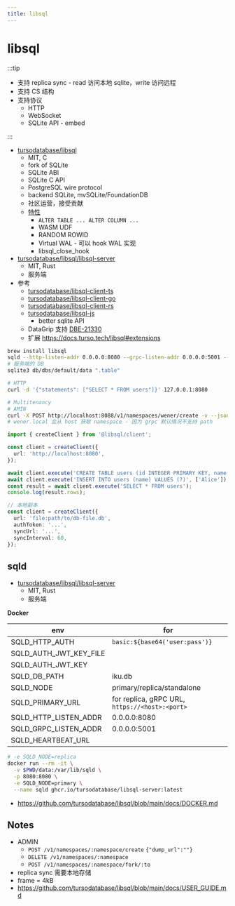```yaml
---
title: libsql
---
```


# libsql

:::tip

- 支持 replica sync - read 访问本地 sqlite，write 访问远程
- 支持 CS 结构
- 支持协议
  - HTTP
  - WebSocket
  - SQLite API - embed

:::

- [tursodatabase/libsql](https://github.com/tursodatabase/libsql)
  - MIT, C
  - fork of SQLite
  - SQLite ABI
  - SQLite C API
  - PostgreSQL wire protocol
  - backend SQLite, mvSQLite/FoundationDB
  - 社区运营，接受贡献
  - [特性](https://github.com/tursodatabase/libsql/blob/main/libsql-sqlite3/doc/libsql_extensions.md)
    - `ALTER TABLE ... ALTER COLUMN ...`
    - WASM UDF
    - RANDOM ROWID
    - Virtual WAL - 可以 hook WAL 实现
    - libsql_close_hook
- [tursodatabase/libsql/libsql-server](https://github.com/tursodatabase/libsql/tree/main/libsql-server)
  - MIT, Rust
  - 服务端
- 参考
  - [tursodatabase/libsql-client-ts](https://github.com/tursodatabase/libsql-client-ts)
  - [tursodatabase/libsql-client-go](https://github.com/tursodatabase/libsql-client-go)
  - [tursodatabase/libsql-client-rs](https://github.com/tursodatabase/libsql-client-rs)
  - [tursodatabase/libsql-js](https://github.com/tursodatabase/libsql-js)
    - better sqlite API
  - DataGrip 支持 [DBE-21330](https://youtrack.jetbrains.com/issue/DBE-21330)
  - 扩展 https://docs.turso.tech/libsql#extensions

```bash
brew install libsql
sqld --http-listen-addr 0.0.0.0:8080 --grpc-listen-addr 0.0.0.0:5001 --db-path ./db/ --admin-listen-addr 0.0.0.0:8088 --enable-namespaces
# 服务端的 DB
sqlite3 db/dbs/default/data ".table"

# HTTP
curl -d '{"statements": ["SELECT * FROM users"]}' 127.0.0.1:8080

# Multitenancy
# AMIN
curl -X POST http://localhost:8088/v1/namespaces/wener/create -v --json '{}'
# wener.local 会从 host 获取 namespace - 因为 grpc 默认情况不支持 path
```

```ts
import { createClient } from '@libsql/client';

const client = createClient({
  url: 'http://localhost:8080',
});

await client.execute('CREATE TABLE users (id INTEGER PRIMARY KEY, name TEXT)');
await client.execute('INSERT INTO users (name) VALUES (?)', ['Alice']);
const result = await client.execute('SELECT * FROM users');
console.log(result.rows);

// 本地副本
const client = createClient({
  url: 'file:path/to/db-file.db',
  authToken: '...',
  syncUrl: '...',
  syncInterval: 60,
});
```

## sqld

- [tursodatabase/libsql/libsql-server](https://github.com/tursodatabase/libsql/tree/main/libsql-server)
  - MIT, Rust
  - 服务端

**Docker**

| env                    | for                                            |
| ---------------------- | ---------------------------------------------- |
| SQLD_HTTP_AUTH         | `basic:${base64('user:pass')}`                 |
| SQLD_AUTH_JWT_KEY_FILE |
| SQLD_AUTH_JWT_KEY      |
| SQLD_DB_PATH           | iku.db                                         |
| SQLD_NODE              | primary/replica/standalone                     |
| SQLD_PRIMARY_URL       | for replica, gRPC URL, `https://<host>:<port>` |
| SQLD_HTTP_LISTEN_ADDR  | 0.0.0.0:8080                                   |
| SQLD_GRPC_LISTEN_ADDR  | 0.0.0.0:5001                                   |
| SQLD_HEARTBEAT_URL     |                           |

```bash
# -e SQLD_NODE=replica
docker run --rm -it \
  -v $PWD/data:/var/lib/sqld \
  -p 8080:8080 \
  -e SQLD_NODE=primary \
  --name sqld ghcr.io/tursodatabase/libsql-server:latest
```

- https://github.com/tursodatabase/libsql/blob/main/docs/DOCKER.md

## Notes

- ADMIN
  - `POST /v1/namespaces/:namespace/create` `{"dump_url":""}`
  - `DELETE /v1/namespaces/:namespace`
  - `POST /v1/namespaces/:namespace/fork/:to`
- replica sync 需要本地存储
- frame = 4kB
- https://github.com/tursodatabase/libsql/blob/main/docs/USER_GUIDE.md
